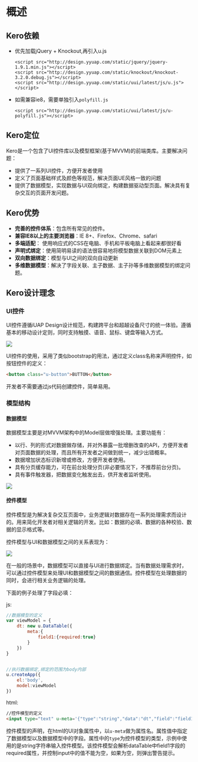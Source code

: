 # 概述

## Kero依赖

* 优先加载jQuery + Knockout,再引入u.js

  ```
  <script src="http://design.yyuap.com/static/jquery/jquery-1.9.1.min.js"></script>
  <script src="http://design.yyuap.com/static/knockout/knockout-3.2.0.debug.js"></script>
  <script src="http://design.yyuap.com/static/uui/latest/js/u.js"></script>
  ```


* 如需兼容ie8，需要单独引入`polyfill.js`

  ```
  <script src="http://design.yyuap.com/static/uui/latest/js/u-polyfill.js"></script>
  ```

## Kero定位

Kero是一个包含了UI控件库以及模型框架(基于MVVM)的前端类库。主要解决问题：

+ 提供了一系列UI控件，方便开发者使用
+ 定义了页面基础样式及颜色等规范，解决页面UE风格一致的问题
+ 提供了数据模型，实现数据与UI双向绑定，构建数据驱动型页面。解决具有复杂交互的页面开发问题。

## Kero优势

+ **完善的控件体系**：包含所有常见的控件。
+ **兼容IE8以上的主要浏览器**：IE 8+、Firefox、Chrome、safari
+ **多端适配**： 使用响应式的CSS在电脑、手机和平板电脑上看起来都很好看
+ **声明式绑定**：使用简明易读的语法很容易地将模型数据关联到DOM元素上
+ **双向数据绑定**：模型与UI之间的双向自动更新
+ **多维数据模型**：解决了字段关联、主子数据、主子孙等多维数据模型的绑定问题。

## Kero设计理念

### UI控件

UI控件遵循iUAP Design设计规范，构建跨平台和超越设备尺寸的统一体验。遵循基本的移动设计定则，同时支持触摸、语音、鼠标、键盘等输入方式。

![](img/materialdesign.png)


UI控件的使用，采用了类似bootstrap的用法，通过定义class名称来声明控件，如按钮控件的定义：

```html
<button class="u-button">BUTTON</button>
```

开发者不需要通过js代码创建控件，简单易用。

### 模型结构

#### 数据模型


数据模型主要是对MVVM架构中的Model层做增强处理。主要功能有：

+ 以行、列的形式对数据做存储，并对外暴露一批增删改查的API，方便开发者对页面数据的处理，而且所有开发者之间做到统一，减少出错概率。
+ 数据增加状态标识新增或修改，方便开发者使用。
+ 具有分页缓存能力，可在前台处理分页(非必要情况下，不推荐前台分页)。
+ 具有事件触发器，把数据变化触发出去，供开发者监听使用。

![](img/datatable.png)


#### 控件模型

控件模型是为解决复杂交互页面中，业务逻辑对数据存在一系列处理需求而设计的。用来简化开发者对相关逻辑的开发。比如：数据的必填、数据的各种校验、数据的显示格式等。

控件模型与UI和数据模型之间的关系表现为：

![](img/mvvm.png)

在一般的场景中，数据模型可以直接与UI进行数据绑定。当有数据处理需求时，可以通过控件模型来处理UI和数据模型之间的数据通信。控件模型在处理数据的同时，会进行相关业务逻辑的处理。

下面的例子处理了字段必填：

js:

```javascript
//数据模型的定义
var viewModel = {
	dt: new u.DataTable({
		meta:{
			field1:{required:true}
		}
	})
}


//执行数据绑定,绑定的范围为body内部
u.createApp({
	el:'body',
	model:viewModel
})
```

html:
```html
//控件模型的定义
<input type="text" u-meta='{"type":"string","data":"dt","field":"field1"}'/>	
```

控件模型的声明，在html的UI对象属性中，以`u-meta`做为属性名。属性值中指定了数据模型以及数据模型中的字段。属性中的`type`为控件模型的类型，示例中使用的是string字符串输入控件模型。该控件模型会解析dataTable中field1字段的required属性，并控制input中的值不能为空，如果为空，则弹出警告提示。
